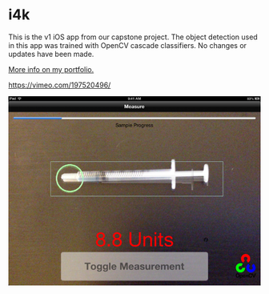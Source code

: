# i4k

This is the v1 iOS app from our capstone project.
The object detection used in this app was trained with OpenCV cascade classifiers.
No changes or updates have been made.

[More info on my portfolio.](https://www.kyle-crockett.com/portfolio/academic-projects/i4k/)

https://vimeo.com/197520496/

[![Watch the video](https://raw.githubusercontent.com/kaipyroami/i4k/master/static/i4k-gui.png)](https://vimeo.com/197520496/)
